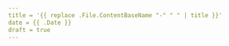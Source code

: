 ```yaml
---
title = '{{ replace .File.ContentBaseName "-" " " | title }}'
date = {{ .Date }}
draft = true
---
```

